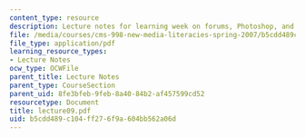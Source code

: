 ```yaml
---
content_type: resource
description: Lecture notes for learning week on forums, Photoshop, and image editing.
file: /media/courses/cms-998-new-media-literacies-spring-2007/b5cdd489c104ff276f9a604bb562a06d_lecture09.pdf
file_type: application/pdf
learning_resource_types:
- Lecture Notes
ocw_type: OCWFile
parent_title: Lecture Notes
parent_type: CourseSection
parent_uid: 8fe3bfeb-9feb-8a40-84b2-af457599cd52
resourcetype: Document
title: lecture09.pdf
uid: b5cdd489-c104-ff27-6f9a-604bb562a06d
---
```

